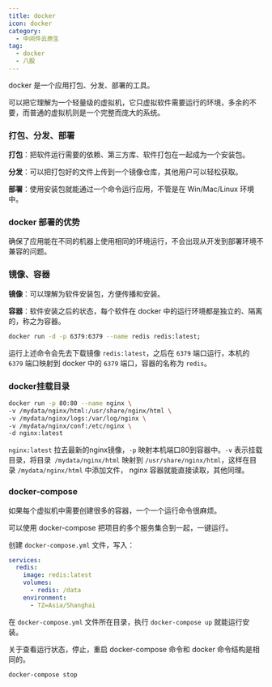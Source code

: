 ```yaml
---
title: docker
icon: docker
category:
  - 中间件云原生
tag:
  - docker
  - 八股
---
```




docker 是一个应用打包、分发、部署的工具。

可以把它理解为一个轻量级的虚拟机，它只虚拟软件需要运行的环境，多余的不要，而普通的虚拟机则是一个完整而庞大的系统。

<!-- more -->

### 打包、分发、部署

**打包**：把软件运行需要的依赖、第三方库、软件打包在一起成为一个安装包。

**分发**：可以把打包好的文件上传到一个镜像仓库，其他用户可以轻松获取。

**部署**：使用安装包就能通过一个命令运行应用，不管是在 Win/Mac/Linux 环境中。

### docker 部署的优势

确保了应用能在不同的机器上使用相同的环境运行，不会出现从开发到部署环境不兼容的问题。

### 镜像、容器

**镜像**：可以理解为软件安装包，方便传播和安装。

**容器**：软件安装之后的状态，每个软件在 docker 中的运行环境都是独立的、隔离的，称之为容器。

```sh
docker run -d -p 6379:6379 --name redis redis:latest;
```

运行上述命令会先去下载镜像 `redis:latest`，之后在 `6379` 端口运行，本机的 `6379` 端口映射到 docker 中的 `6379` 端口，容器的名称为 `redis`。

### docker挂载目录

```sh
docker run -p 80:80 --name nginx \
-v /mydata/nginx/html:/usr/share/nginx/html \
-v /mydata/nginx/logs:/var/log/nginx \
-v /mydata/nginx/conf:/etc/nginx \
-d nginx:latest
```

`nginx:latest` 拉去最新的nginx镜像，`-p` 映射本机端口80到容器中。`-v` 表示挂载目录，将目录` /mydata/nginx/html` 映射到 `/usr/share/nginx/html`，这样在目录 `/mydata/nginx/html` 中添加文件， nginx 容器就能直接读取，其他同理。

### docker-compose

如果每个虚拟机中需要创建很多的容器，一个一个运行命令很麻烦。

可以使用 docker-compose 把项目的多个服务集合到一起，一键运行。

创建 `docker-compose.yml` 文件，写入：

```yaml
services:
  redis:
    image: redis:latest
    volumes:
      - redis: /data
    environment:
      - TZ=Asia/Shanghai
```

在 `docker-compose.yml` 文件所在目录，执行 `docker-compose up` 就能运行安装。

关于查看运行状态，停止，重启 docker-compose 命令和 docker 命令结构是相同的。

```sh
docker-compose stop
```
